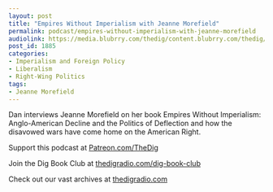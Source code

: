```yaml
---
layout: post
title: "Empires Without Imperialism with Jeanne Morefield"
permalink: podcast/empires-without-imperialism-with-jeanne-morefield
audiolink: https://media.blubrry.com/thedig/content.blubrry.com/thedig/The_Dig-EP_292-Morefield.mp3
post_id: 1885
categories: 
- Imperialism and Foreign Policy
- Liberalism
- Right-Wing Politics
tags: 
- Jeanne Morefield
---
```


Dan interviews Jeanne Morefield on her book 
Empires Without Imperialism: Anglo-American Decline and the Politics of Deflection and how the disavowed wars have come home on the American Right. 

Support this podcast at 
[Patreon.com/TheDig](http://Patreon.com/TheDig)

Join the Dig Book Club at 
[thedigradio.com/dig-book-club](http://thedigradio.com/dig-book-club)

Check out our vast archives at 
[thedigradio.com](http://thedigradio.com)